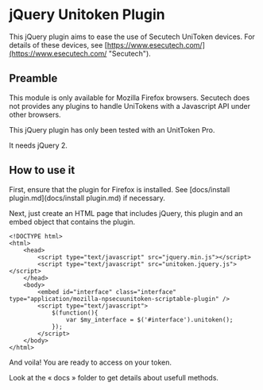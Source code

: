 # jQuery Unitoken Plugin #
This jQuery plugin aims to ease the use of Secutech UniToken devices.
For details of these devices, see [https://www.esecutech.com/](https://www.esecutech.com/ "Secutech").

## Preamble ##
This module is only available for Mozilla Firefox browsers. Secutech does not provides any plugins to handle UniTokens with a Javascript API under other browsers.

This jQuery plugin has only been tested with an UnitToken Pro.

It needs jQuery 2.

## How to use it ##
First, ensure that the plugin for Firefox is installed. See [docs/install plugin.md](docs/install plugin.md) if necessary.

Next, just create an HTML page that includes jQuery, this plugin and an embed object that contains the plugin.

    <!DOCTYPE html>
    <html>
        <head>
            <script type="text/javascript" src="jquery.min.js"></script>
            <script type="text/javascript" src="unitoken.jquery.js"></script>
        </head>
        <body>
            <embed id="interface" class="interface" type="application/mozilla-npsecuunitoken-scriptable-plugin" />
			<script type="text/javascript">
				$(function(){
				    var $my_interface = $('#interface').unitoken();
				});
			</script>
        </body>
    </html>

And voila!
You are ready to access on your token.

Look at the « docs » folder to get details about usefull methods.